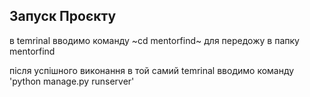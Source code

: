 ## Запуск Проєкту 
в temrinal вводимо команду ~cd mentorfind~ для передожу в папку mentorfind

після успішного виконання 
в той самий temrinal вводимо команду 'python manage.py runserver'
